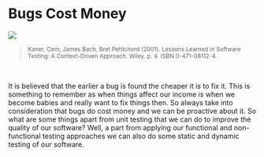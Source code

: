 # Bugs Cost Money

![](.././images/BugsCostMoney.png)
> <small>Kaner, Cem; James Bach, Bret Pettichord (2001). Lessons Learned in Software Testing: A Context-Driven Approach. Wiley. p. 4. ISBN 0-471-08112-4. </small>

<br>

It is believed that the earlier a bug is found the cheaper it is to fix it. This is something to remember as when things affect our income is when we become babies and really want to fix things then. So always take into consideration that bugs do cost money and we can be proactive about it. So what are some things apart from unit testing that we can do to improve the quality of our software? Well, a part from applying our functional and non-functional testing approaches we can also do some static and dynamic testing of our software.
 
 



